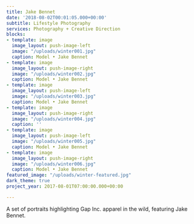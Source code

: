 ```yaml
---
title: Jake Bennet
date: '2018-08-02T00:01:05.000+00:00'
subtitle: Lifestyle Photography
services: Photography + Creative Direction
blocks:
- template: image
  image_layout: push-image-left
  image: "/uploads/winter001.jpg"
  caption: Model • Jake Bennet
- template: image
  image_layout: push-image-right
  image: "/uploads/winter002.jpg"
  caption: Model • Jake Bennet
- template: image
  image_layout: push-image-left
  image: "/uploads/winter003.jpg"
  caption: Model • Jake Bennet
- template: image
  image_layout: push-image-right
  image: "/uploads/winter004.jpg"
  caption: ''
- template: image
  image_layout: push-image-left
  image: "/uploads/winter005.jpg"
  caption: Model • Jake Bennet
- template: image
  image_layout: push-image-right
  image: "/uploads/winter006.jpg"
  caption: Model • Jake Bennet
featured_image: "/uploads/winter-featured.jpg"
dark_theme: true
project_year: 2017-08-01T07:00:00.000+00:00

---
```

A set of portraits highlighting Gap Inc. apparel in the wild, featuring Jake Bennet.
